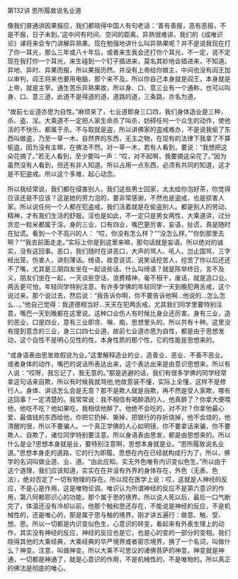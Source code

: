 第132讲 思所履故说名业道

像我们普通讲因果报应，我们都晓得中国人有句老话：‘善有善报，恶有恶报，不是不报，日子未到。’这中间有时间、空间的距离。异熟很难讲，我们的《成唯识论》课将来会专门讲解异熟果。现在勉强地讲什么叫异熟果呢？并不是说我现在打了你一耳光，那么三年或八十年后，或者来生我会还打你个耳光，不一定，说不定现在我打你一个耳光，来生碰到一个钉子插进来，莫名其妙地会插进来，不知道。异地、异时、异果而报，所以果报历然。并没有上帝给你做主，中间也没有阎王加以审判，阎王将来也要用电脑，那个来不及。所以你自己本身就是阎王，本身就是上帝，就是主宰。通生苦乐异熟果故，所以身、口、意三业有一个通称，也可以叫身、口、意三道，此道不是得道的道，道路的道，三条路，亦名为道。

“故前七业道亦思为自性。”麻烦来了，七业道即身三口四，我们身体造业是三种，杀、盗、淫。大乘道不一定把人家生命杀了叫杀，妨碍任何一个众生的动作，使他活的不快乐，都属于杀。不与取就是盗，所以讲佛家的盗戒难办，不是说我偷了东西叫做盗，乃至一草一木，自然界的东西，无主之物，在现有的法律下我拿了不算偷盗，因为没有主嘛，在佛法不然。对一草一木，若有人看到，要说：“我想把这朵花摘了。”若无人看到，至少要叫一声：“哎，对不起啊，我要摘这朵花了。”因为虽然没有人看到，但还有非人知道。所以占用一点东西，必须有共同的知道，这才是不犯盗戒。所以这个多难，起心动念。

所以我经常说，我们都在侵害别人，我们这些男士回家，太太给你泡好茶，你觉得应该还是不应该？这是她的劳力泡的，要非常感谢，不然也是盗戒，也是损害人家。所以说任何一个人都在犯盗戒，我们活着就是在偷盗别人。都是别人的劳动、精神，才有我们生活的舒服。淫也是如此，不一定只是男女两性，大乘道讲，过分贪恋一粒米都属于淫。身的三业，口有四业，嘴巴更厉害，妄语，扯谎，真是随时在扯谎。看到一个不高兴的人： “哎，你没有怎么样？”“没怎么样。””你到那里去啊？”“我去前面走走。”实际上你是到这里来嘛，那句话就是妄语。所以绝对的诚实，没有这回事。恶口，我们随时在讲恶口，大声的骂人、吼人，岂止国骂，三字经出笼，伤害人，讲刻薄话。绮语，故意说谎、说笑话挖苦人，挖苦了你以后还还不了嘴，尤其是三朋四友坐在一起谈些话。什么叫绮语？就是陈举终日，言不及义，朋友们坐在一起，一天谈些空话，浪费精神，毫不相干，废话，就是造口业。两舌更可怕，年轻同学特别注意，有许多学佛的年轻同学一天到晚犯两舌戒，这个说过来，那个说过去，然后说：“我告诉你啊，你不要告诉他啊…他说的…怎么怎么…。”他自己觉得：我道德相当好…天天在犯两舌戒，尤其我们同学里要特别注意，嘴巴一天到晚都在这里说。这种口业伤人有时候比身业还厉害。身有三业，造的恶业，口是四业，意有三业即贪、嗔、痴，思想里头的，所以共有十种。这里没有提到意念的三业，身三口四七业道，故前七业道亦思为自性，都是由于思想发动，这个自性不是明心见性的性，本身性质的那个性，它的性能是思想来的。

“或身语表由思发故假说为业。”这里解释造业的业，造善业、恶业、不善不恶业。或者身体的动作，嘴巴的说话所表达出来，这个表达出来是由意识思想来。所以有人说：“哎呀，我忘记了，我无意的。”那是逃避的话，我们有很多学佛的同学经常拿这句话来自欺，所以有时候我就骂他,他故意装不懂，实际上全懂，这样不是修行人。身体、讲话怎么会是无意？那不是欺人就是自欺，再不然是受人家欺，哪有这回事？一定清楚的。我常常说：我不相信有喝醉酒的人，他真醉了？你拿大便喂他，他吃不吃？他如果吃，我相信他醉了。他绝不会吃的，对不对？你拿他最心爱、最值钱的东西给他，你把它扔掉、撕掉，把银行的存折烧掉，他不会烧的，他清醒的很，所以不要骗人。一个真正学佛的人心如明镜，你不要拿话来骗，你不要欺人、自欺了，诸位同学特别要注意。所以身语表由思发，都是由思想来的。所以什么是业?思想本身就是业，要特别注意啊，思想本身就是业。“思所履故说名业道。”思想本身走的道路，它的行为即履。思想在内在已经就构成行为了，所以，佛学的名词叫做业道、业、道。“由此应知。实无外色唯有内识变似色生。”所以由于这个道理，我们应该知道，实实在在并没有外界的身体存在，外色（无表、色法），绝对否定了一切有物理的存在。所以现在医学上说：哎，这就是人神经的反应，不是心是作用，这是唯物论调。唯识认为所谓神经的反应不是第六意识的作用，第八阿赖耶识心的功能，那个属于思的境界。所以说人死以后，最后一口气断完了，体温还没有冷却以前，他那个触和思还存在，不能说是神经的反应，不是机械性的，还是唯心的，那是属于思与触的境界。刚才讲五遍行：做意、触、受、想、思。所以一切都是内识变似色生，心意识的转变，看起来有外表生理上的动作，其实没有神经的反应，神经的反应也是它，也是心的变的一部分的变相。我们晓得其他的大乘经典，大乘经典的华严境界或者密宗境界，换了一个名词，叫做什么？神变。注意，叫做神变。所以大乘不可思议的诸佛菩萨的神变。神变就是神通，一切都是神通了，就是心意识的作用，不是机械性的，不是唯物的。所以真正的佛法是彻底的唯心。
